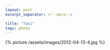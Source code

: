 ```yaml
---
layout: post
excerpt_separator: <!--more-->

title: "Taxi"
tags: photo
---
```


{% picture /assets/images/2012-04-13-4.jpg %}
<!--more-->